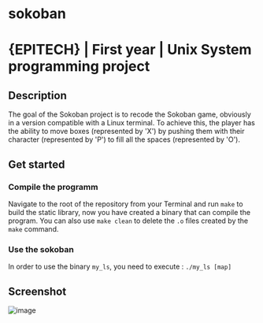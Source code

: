 # sokoban
# {EPITECH} | First year | Unix System programming project

## Description
The goal of the Sokoban project is to recode the Sokoban game, obviously in a version compatible with a Linux terminal. 
To achieve this, the player has the ability to move boxes (represented by 'X') by pushing them with their character (represented by 'P') to fill all the spaces (represented by 'O').

## Get started

### Compile the programm

Navigate to the root of the repository from your Terminal and run `make` to build the static library, 
now you have created a binary that can compile the program. You can also use `make clean` to delete the `.o` files created
by the `make` command.

### Use the sokoban
In order to use the binary `my_ls`, you need to execute : `./my_ls [map]`

## Screenshot
![image](https://github.com/EpitechPromo2028/B-PSU-100-LIL-1-1-sokoban-helene.houplain/assets/146107867/5cc89dac-7594-4c36-81eb-a984d99b6e3c)
